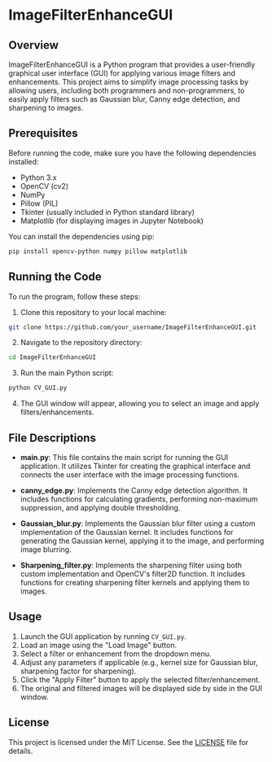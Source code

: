 # ImageFilterEnhanceGUI

## Overview

ImageFilterEnhanceGUI is a Python program that provides a user-friendly graphical user interface (GUI) for applying various image filters and enhancements. This project aims to simplify image processing tasks by allowing users, including both programmers and non-programmers, to easily apply filters such as Gaussian blur, Canny edge detection, and sharpening to images.

## Prerequisites

Before running the code, make sure you have the following dependencies installed:

- Python 3.x
- OpenCV (cv2)
- NumPy
- Pillow (PIL)
- Tkinter (usually included in Python standard library)
- Matplotlib (for displaying images in Jupyter Notebook)

You can install the dependencies using pip:

```bash
pip install opencv-python numpy pillow matplotlib
```

## Running the Code

To run the program, follow these steps:

1. Clone this repository to your local machine:

```bash
git clone https://github.com/your_username/ImageFilterEnhanceGUI.git
```

2. Navigate to the repository directory:

```bash
cd ImageFilterEnhanceGUI
```

3. Run the main Python script:

```bash
python CV_GUI.py
```

4. The GUI window will appear, allowing you to select an image and apply filters/enhancements.

## File Descriptions

- **main.py**: This file contains the main script for running the GUI application. It utilizes Tkinter for creating the graphical interface and connects the user interface with the image processing functions.

- **canny_edge.py**: Implements the Canny edge detection algorithm. It includes functions for calculating gradients, performing non-maximum suppression, and applying double thresholding.

- **Gaussian_blur.py**: Implements the Gaussian blur filter using a custom implementation of the Gaussian kernel. It includes functions for generating the Gaussian kernel, applying it to the image, and performing image blurring.

- **Sharpening_filter.py**: Implements the sharpening filter using both custom implementation and OpenCV's filter2D function. It includes functions for creating sharpening filter kernels and applying them to images.

## Usage

1. Launch the GUI application by running `CV_GUI.py`.
2. Load an image using the "Load Image" button.
3. Select a filter or enhancement from the dropdown menu.
4. Adjust any parameters if applicable (e.g., kernel size for Gaussian blur, sharpening factor for sharpening).
5. Click the "Apply Filter" button to apply the selected filter/enhancement.
6. The original and filtered images will be displayed side by side in the GUI window.

## License

This project is licensed under the MIT License. See the [LICENSE](LICENSE) file for details.
